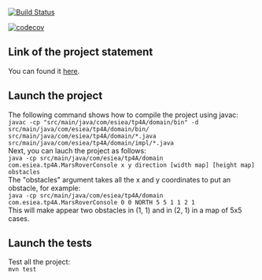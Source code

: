 [![Build Status](https://travis-ci.com/Skylabe/TP1-TeamBGs.svg?branch=master)](https://travis-ci.com/Skylabe/TP1-TeamBGs)



[![codecov](https://codecov.io/gh/Skylabe/TP1-TeamBGs/branch/master/graph/badge.svg)](https://codecov.io/gh/Skylabe/TP1-TeamBGs)


## Link of the project statement
You can found it [here](https://github.com/ledoyen/tp-java/blob/master/projet/4A_2020/TP.md).

## Launch the project
The following command shows how to compile the project using javac:  
```javac -cp "src/main/java/com/esiea/tp4A/domain/bin" -d src/main/java/com/esiea/tp4A/domain/bin/ src/main/java/com/esiea/tp4A/domain/*.java src/main/java/com/esiea/tp4A/domain/impl/*.java```  
Next, you can lauch the project as follows:  
```java -cp src/main/java/com/esiea/tp4A/domain com.esiea.tp4A.MarsRoverConsole x y direction [width map] [height map] obstacles```  
The "obstacles" argument takes all the x and y coordinates to put an obstacle, for example:  
```java -cp src/main/java/com/esiea/tp4A/domain com.esiea.tp4A.MarsRoverConsole 0 0 NORTH 5 5 1 1 2 1```  
This will make appear two obstacles in (1, 1) and in (2, 1) in a map of 5x5 cases.

## Launch the tests
Test all the project:  
```mvn test```  

